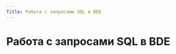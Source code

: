 ```yaml
---
Title: Работа с запросами SQL в BDE
---
```



Работа с запросами SQL в BDE
============================

<!-- TOC -->
